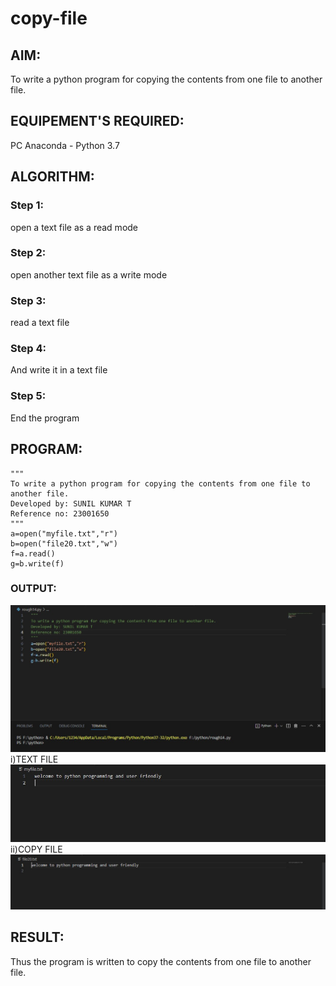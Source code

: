 # copy-file
## AIM:
To write a python program for copying the contents from one file to another file.
## EQUIPEMENT'S REQUIRED: 
PC
Anaconda - Python 3.7
## ALGORITHM: 
### Step 1:
open a text file as a read mode
### Step 2: 
open another text file as a write mode 
### Step 3: 
read a text file
### Step 4:  
And write it in a text file 
### Step 5: 
End the program 

## PROGRAM:
```
"""
To write a python program for copying the contents from one file to another file.
Developed by: SUNIL KUMAR T 
Reference no: 23001650
"""
a=open("myfile.txt","r")
b=open("file20.txt","w")
f=a.read()
g=b.write(f)
```

### OUTPUT:
![output](/Screenshot%202023-07-26%20082219.jpg)
i)TEXT FILE
![output](/Screenshot%202023-07-25%20020631.jpg)
ii)COPY FILE
![output](/Screenshot%202023-07-25%20025401.jpg)

## RESULT:
Thus the program is written to copy the contents from one file to another file.
